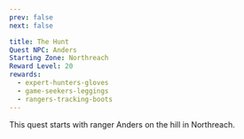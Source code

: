 ```yaml
---
prev: false
next: false

title: The Hunt
Quest NPC: Anders
Starting Zone: Northreach
Reward Level: 20
rewards:
  - expert-hunters-gloves
  - game-seekers-leggings
  - rangers-tracking-boots
---
```


<MyQuestComponent :item="$frontmatter">

This quest starts with ranger Anders on the hill in Northreach.

</MyQuestComponent>



